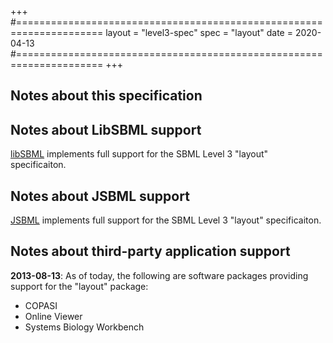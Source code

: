 +++
#=====================================================================
layout = "level3-spec"
spec   = "layout"
date   = 2020-04-13
#=====================================================================
+++

## Notes about this specification


## Notes about LibSBML support

[libSBML](/software/libSBML) implements full support for the SBML Level&nbsp;3 "layout" specificaiton.


## Notes about JSBML support

[JSBML](/software/JSBML) implements full support for the SBML Level&nbsp;3 "layout" specificaiton.


## Notes about third-party application support

**2013-08-13**: As of today, the following are software packages providing support for the "layout" package:
* COPASI
* Online Viewer
* Systems Biology Workbench

